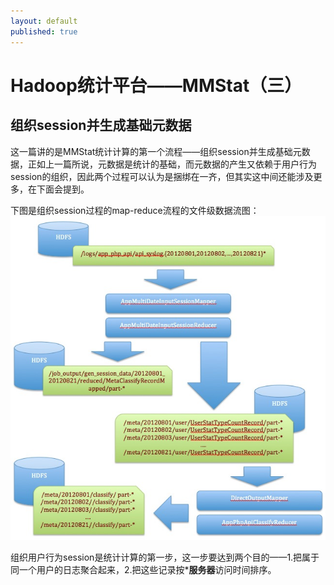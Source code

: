 ```yaml
---
layout: default
published: true
---
```


# Hadoop统计平台——MMStat（三）  

## 组织session并生成基础元数据
  
这一篇讲的是MMStat统计计算的第一个流程——组织session并生成基础元数据，正如上一篇所说，元数据是统计的基础，而元数据的产生又依赖于用户行为session的组织，因此两个过程可以认为是捆绑在一齐，但其实这中间还能涉及更多，在下面会提到。  

下图是组织session过程的map-reduce流程的文件级数据流图：  
![组织session的文件数据流图](/assets/organize_session_file_data_flow.png)  
  
组织用户行为session是统计计算的第一步，这一步要达到两个目的——1.把属于同一个用户的日志聚合起来，2.把这些记录按***服务器**访问时间排序。
